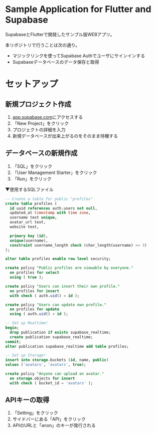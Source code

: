 # Sample Application for Flutter and Supabase

SupabaseとFlutterで開発したサンプル版WEBアプリ。

本リポジトリで行うことは次の通り。

* マジックリンクを使ってSupabase Authでユーザにサインインする
* Supabaseデータベースのデータ保存と取得

# セットアップ

## 新規プロジェクト作成

1. [app.supabase.com](app.supabase.com)にアクセスする
2. 「New Project」をクリック
3. プロジェクトの詳細を入力
4. 新規データベースが出来上がるのをそのまま待機する

## データベースの新規作成

1. 「SQL」をクリック
2. 「User Management Starter」をクリック
3. 「Run」をクリック

▼使用するSQLファイル

```sql
-- Create a table for public "profiles"
create table profiles (
  id uuid references auth.users not null,
  updated_at timestamp with time zone,
  username text unique,
  avatar_url text,
  website text,

  primary key (id),
  unique(username),
  constraint username_length check (char_length(username) >= 3)
);

alter table profiles enable row level security;

create policy "Public profiles are viewable by everyone."
  on profiles for select
  using ( true );

create policy "Users can insert their own profile."
  on profiles for insert
  with check ( auth.uid() = id );

create policy "Users can update own profile."
  on profiles for update
  using ( auth.uid() = id );

-- Set up Realtime!
begin;
  drop publication if exists supabase_realtime;
  create publication supabase_realtime;
commit;
alter publication supabase_realtime add table profiles;

-- Set up Storage!
insert into storage.buckets (id, name, public)
values ('avatars', 'avatars', true);

create policy "Anyone can upload an avatar."
  on storage.objects for insert
  with check ( bucket_id = 'avatars' );
```

## APIキーの取得

1. 「Setting」をクリック
2. サイドバーにある「API」をクリック
3. APIのURLと「anon」のキーが発行される